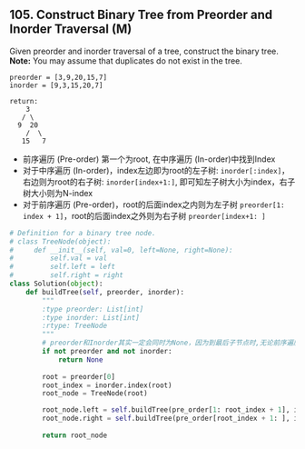 ## 105. Construct Binary Tree from Preorder and Inorder Traversal (M)

Given preorder and inorder traversal of a tree, construct the binary tree. **Note:** You may assume that duplicates do not exist in the tree.

```
preorder = [3,9,20,15,7]
inorder = [9,3,15,20,7]

return:
    3
   / \
  9  20
    /  \
   15   7
```

* 前序遍历 (Pre-order) 第一个为root, 在中序遍历 (In-order)中找到Index
* 对于中序遍历 (In-order)，index左边即为root的左子树: `inorder[:index]`，右边则为root的右子树: `inorder[index+1:]`, 即可知左子树大小为index，右子树大小则为N-index
* 对于前序遍历 (Pre-order)，root的后面index之内则为左子树 `preorder[1: index + 1]`，root的后面index之外则为右子树 `preorder[index+1: ]`

```python
# Definition for a binary tree node.
# class TreeNode(object):
#     def __init__(self, val=0, left=None, right=None):
#         self.val = val
#         self.left = left
#         self.right = right
class Solution(object):
    def buildTree(self, preorder, inorder):
        """
        :type preorder: List[int]
        :type inorder: List[int]
        :rtype: TreeNode
        """
        # preorder和Inorder其实一定会同时为None，因为到最后子节点时,无论前序遍历和中序遍历都将为None, preorder == inorder == None
        if not preorder and not inorder:
            return None
        
        root = preorder[0]
        root_index = inorder.index(root)
        root_node = TreeNode(root)

        root_node.left = self.buildTree(pre_order[1: root_index + 1], inorder[:root_index])
        root_node.right = self.buildTree(pre_order[root_index + 1: ], inorder[root_index + 1: ])
        
        return root_node
```

